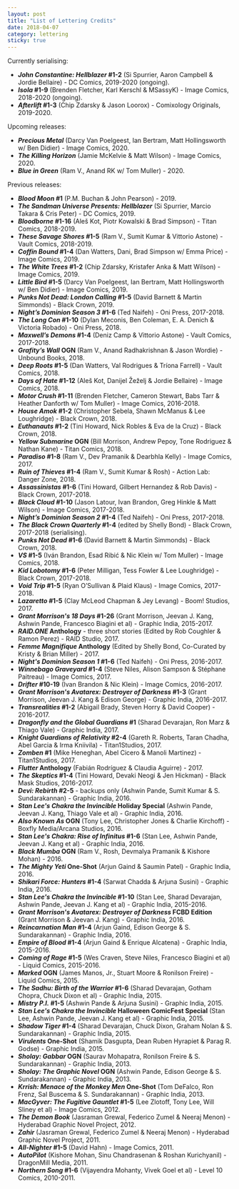 ```yaml
---
layout: post
title: "List of Lettering Credits"
date: 2018-04-07
category: lettering
sticky: true
---
```

<p>Currently serialising:</p>

<ul>
	<li><strong><em>John Constantine: Hellblazer</em> #1-2</strong> (Si Spurrier, Aaron Campbell &amp; Jordie Bellaire) - DC Comics, 2019-2020 (ongoing).</li>
	<li><strong><em>Isola</em> #1-9</strong> (Brenden Fletcher, Karl Kerschl &amp; MSassyK) - Image Comics, 2018-2020 (ongoing).</li>
	<li><strong><em>Afterlift</em> #1-3</strong> (Chip Zdarsky &amp; Jason Loorox) - Comixology Originals, 2019-2020.</li>
</ul>

<p>Upcoming releases:</p>

<ul>
	<li><strong><em>Precious Metal</em></strong> (Darcy Van Poelgeest, Ian Bertram, Matt Hollingsworth w/ Ben Didier) - Image Comics, 2020.</li>
	<li><strong><em>The Killing Horizon</em></strong> (Jamie McKelvie &amp; Matt Wilson) - Image Comics, 2020.</li>
	<li><strong><em>Blue in Green</em></strong> (Ram V., Anand RK w/ Tom Muller) - 2020.</li>
</ul>

<p>Previous releases:</p>

<ul>
	<li><strong><em>Blood Moon</em> #1</strong> (P.M. Buchan &amp; John Pearson) - 2019.</li>
	<li><strong><em>The Sandman Universe Presents: Hellblazer</em></strong> (Si Spurrier, Marcio Takara &amp; Cris Peter) - DC Comics, 2019.</li>
	<li><strong><em>Bloodborne</em> #1-16</strong> (Aleš Kot, Piotr Kowalski &amp; Brad Simpson) - Titan Comics, 2018-2019.</li>
	<li><strong><em>These Savage Shores</em> #1-5</strong> (Ram V., Sumit Kumar &amp; Vittorio Astone) - Vault Comics, 2018-2019.</li>
	<li><strong><em>Coffin Bound</em> #1-4</strong> (Dan Watters, Dani, Brad Simpson w/ Emma Price) - Image Comics, 2019.</li>
	<li><strong><em>The White Trees</em> #1-2</strong> (Chip Zdarsky, Kristafer Anka &amp; Matt Wilson) - Image Comics, 2019.</li>
	<li><strong><em>Little Bird</em> #1-5</strong> (Darcy Van Poelgeest, Ian Bertram, Matt Hollingsworth w/ Ben Didier) - Image Comics, 2019.</li>
	<li><strong><em>Punks Not Dead: London Calling</em> #1-5</strong> (David Barnett &amp; Martin Simmonds) - Black Crown, 2019.</li>
	<li><strong><em>Night’s Dominion Season 3</em> #1-6</strong> (Ted Naifeh) - Oni Press, 2017-2018.</li>
	<li><strong><em>The Long Con</em> #1-10</strong> (Dylan Meconis, Ben Coleman, E. A. Denich &amp; Victoria Robado) - Oni Press, 2018.</li>
	<li><strong><em>Maxwell’s Demons</em> #1-4</strong> (Deniz Camp &amp; Vittorio Astone) - Vault Comics, 2017-2018.</li>
	<li><strong><em>Grafity’s Wall</em> OGN</strong> (Ram V., Anand Radhakrishnan &amp; Jason Wordie) - Unbound Books, 2018.</li>
	<li><strong><em>Deep Roots</em> #1-5</strong> (Dan Watters, Val Rodrigues &amp; Tríona Farrell) - Vault Comics, 2018.</li>
	<li><strong><em>Days of Hate</em> #1-12</strong> (Aleš Kot, Danijel Žeželj &amp; Jordie Bellaire) - Image Comics, 2018.</li>
	<li><strong><em>Motor Crush</em> #1-11</strong> (Brenden Fletcher, Cameron Stewart, Babs Tarr &amp; Heather Danforth w/ Tom Muller) - Image Comics, 2016-2018.</li>
	<li><strong><em>House Amok</em> #1-2</strong> (Christopher Sebela, Shawn McManus &amp; Lee Loughridge) - Black Crown, 2018.</li>
	<li><strong><em>Euthanauts</em> #1-2</strong> (Tini Howard, Nick Robles &amp; Eva de la Cruz) - Black Crown, 2018.</li>
	<li><strong><em>Yellow Submarine</em> OGN</strong> (Bill Morrison, Andrew Pepoy, Tone Rodriguez &amp; Nathan Kane) - Titan Comics, 2018.</li>
	<li><strong><em>Paradiso</em> #1-8</strong> (Ram V., Dev Pramanik &amp; Dearbhla Kelly) - Image Comics, 2017.</li>
	<li><strong><em>Ruin of Thieves</em> #1-4</strong> (Ram V., Sumit Kumar &amp; Rosh) - Action Lab: Danger Zone, 2018.</li>
	<li><strong><em>Assassinistas</em> #1-6</strong> (Tini Howard, Gilbert Hernandez &amp; Rob Davis) - Black Crown, 2017-2018.</li>
	<li><strong><em>Black Cloud</em> #1-10</strong> (Jason Latour, Ivan Brandon, Greg Hinkle &amp; Matt Wilson) - Image Comics, 2017-2018.</li>
	<li><strong><em>Night’s Dominion Season 2</em> #1-4</strong> (Ted Naifeh) - Oni Press, 2017-2018.</li>
	<li><strong><em>The Black Crown Quarterly</em> #1-4</strong> (edited by Shelly Bond) - Black Crown, 2017-2018 (serialising).</li>
	<li><strong><em>Punks Not Dead</em> #1-6</strong> (David Barnett &amp; Martin Simmonds) - Black Crown, 2018.</li>
	<li><strong><em>VS</em> #1-5</strong> (Iván Brandon, Esad Ribić &amp; Nic Klein w/ Tom Muller) - Image Comics, 2018.</li>
	<li><strong><em>Kid Lobotomy</em> #1-6</strong> (Peter Milligan, Tess Fowler &amp; Lee Loughridge) - Black Crown, 2017-2018.</li>
	<li><strong><em>Void Trip</em> #1-5</strong> (Ryan O’Sullivan &amp; Plaid Klaus) - Image Comics, 2017-2018.</li>
	<li><strong><em>Lazaretto</em> #1-5</strong> (Clay McLeod Chapman &amp; Jey Levang) - Boom! Studios, 2017.</li>
	<li><strong><em>Grant Morrison&#39;s 18 Days</em> #1-26</strong> (Grant Morrison, Jeevan J. Kang, Ashwin Pande, Francesco Biagini et al) - Graphic India, 2015-2017.</li>
	<li><strong><em>RAID.ONE</em> Anthology</strong> - three short stories (Edited by Rob Coughler &amp; Ramon Perez) - RAID Studio, 2017.</li>
	<li><strong><em>Femme Magnifique</em> Anthology</strong> (Edited by Shelly Bond, Co-Curated by Kristy &amp; Brian Miller) - 2017.</li>
	<li><strong><em>Night&#39;s Dominion Season 1</em> #1-6</strong> (Ted Naifeh) - Oni Press, 2016-2017.</li>
	<li><strong><em>Winnebago Graveyard</em> #1-4</strong> (Steve Niles, Alison Sampson &amp; Stéphane Paitreau) - Image Comics, 2017.</li>
	<li><strong><em>Drifter</em> #10-19</strong> (Ivan Brandon &amp; Nic Klein) - Image Comics, 2016-2017.</li>
	<li><strong><em>Grant Morrison&#39;s Avatarex: Destroyer of Darkness</em> #1-3</strong> (Grant Morrison, Jeevan J. Kang &amp; Edison George) - Graphic India, 2016-2017.</li>
	<li><strong><em>Transrealities</em> #1-2</strong> (Abigail Brady, Steven Horry &amp; David Cooper) - 2016-2017.</li>
	<li><strong><em>Dragonfly and the Global Guardians</em> #1</strong> (Sharad Devarajan, Ron Marz &amp; Thiago Vale) - Graphic India, 2017.</li>
	<li><strong><em>Knight Guardians of Relativity</em> #2-4</strong> (Gareth R. Roberts, Taran Chadha, Abel Garcia &amp; Irma Kniivila) - Titan1Studios, 2017.</li>
	<li><strong><em>Zomben</em> #1</strong> (Mike Heneghan, Abel Cicero &amp; Manoli Martinez) - Titan1Studios, 2017.</li>
	<li><strong><em>Flutter</em> Anthology</strong> (Fabián Rodríguez &amp; Claudia Aguirre) - 2017.</li>
	<li><strong><em>The Skeptics</em> #1-4</strong> (Tini Howard, Devaki Neogi &amp; Jen Hickman) - Black Mask Studios, 2016-2017.</li>
	<li><strong><em>Devi: Rebirth</em> #2-5</strong> - backups only (Ashwin Pande, Sumit Kumar &amp; S. Sundarakannan) - Graphic India, 2016.</li>
	<li><strong><em>Stan Lee&#39;s Chakra the Invincible</em> Holiday Special</strong> (Ashwin Pande, Jeevan J. Kang, Thiago Vale et al) - Graphic India, 2016.</li>
	<li><strong><em>Also Known As</em> OGN</strong> (Tony Lee, Christopher Jones &amp; Charlie Kirchoff) - Boxfly Media/Arcana Studios, 2016.</li>
	<li><strong><em>Stan Lee&#39;s Chakra: Rise of Infinitus</em> #1-6</strong> (Stan Lee, Ashwin Pande, Jeevan J. Kang et al) - Graphic India, 2016.</li>
	<li><strong><em>Black Mumba</em> OGN</strong> (Ram V., Rosh, Devmalya Pramanik &amp; Kishore Mohan) - 2016.</li>
	<li><strong><em>The Mighty Yeti</em> One-Shot</strong> (Arjun Gaind &amp; Saumin Patel) - Graphic India, 2016.</li>
	<li><strong><em>Shikari Force: Hunters</em> #1-4</strong> (Sarwat Chadda &amp; Arjuna Susini) - Graphic India, 2016.</li>
	<li><strong><em>Stan Lee&#39;s Chakra the Invincible</em> #1-10</strong> (Stan Lee, Sharad Devarajan, Ashwin Pande, Jeevan J. Kang et al) - Graphic India, 2015-2016.</li>
	<li><strong><em>Grant Morrison&#39;s Avatarex: Destroyer of Darkness</em> FCBD Edition</strong> (Grant Morrison &amp; Jeevan J. Kang) - Graphic India, 2016.</li>
	<li><strong><em>Reincarnation Man</em> #1-4</strong> (Arjun Gaind, Edison George &amp; S. Sundarakannan) - Graphic India, 2016.</li>
	<li><strong><em>Empire of Blood</em> #1-4</strong> (Arjun Gaind &amp; Enrique Alcatena) - Graphic India, 2015-2016.</li>
	<li><strong><em>Coming of Rage</em> #1-5</strong> (Wes Craven, Steve Niles, Francesco Biagini et al) - Liquid Comics, 2015-2016.</li>
	<li><strong><em>Marked</em> OGN</strong> (James Manos, Jr., Stuart Moore &amp; Ronilson Freire) - Liquid Comics, 2015.</li>
	<li><strong><em>The Sadhu: Birth of the Warrior</em> #1-6</strong> (Sharad Devarajan, Gotham Chopra, Chuck Dixon et al) - Graphic India, 2015.</li>
	<li><strong><em>Mistry P.I.</em> #1-5</strong> (Ashwin Pande &amp; Arjuna Susini) - Graphic India, 2015.</li>
	<li><strong><em>Stan Lee&#39;s Chakra the Invincible</em> Halloween ComicFest Special</strong> (Stan Lee, Ashwin Pande, Jeevan J. Kang et al) - Graphic India, 2015.</li>
	<li><strong><em>Shadow Tiger</em> #1-4</strong> (Sharad Devarajan, Chuck Dixon, Graham Nolan &amp; S. Sundarakannan) - Graphic India, 2015.</li>
	<li><strong><em>Virulents</em> One-Shot</strong> (Shamik Dasgupta, Dean Ruben Hyrapiet &amp; Parag R. Godse) - Graphic India, 2015.</li>
	<li><strong><em>Sholay: Gabbar</em> OGN</strong> (Saurav Mohapatra, Ronilson Freire &amp; S. Sundarakannan) - Graphic India, 2013.</li>
	<li><strong><em>Sholay: The Graphic Novel</em> OGN</strong> (Ashwin Pande, Edison George &amp; S. Sundarakannan) - Graphic India, 2013.</li>
	<li><strong><em>Krrish: Menace of the Monkey Men</em> One-Shot</strong> (Tom DeFalco, Ron Frenz, Sal Buscema &amp; S. Sundarakannan) - Graphic India, 2013.</li>
	<li><strong><em>MacGyver: The Fugitive Gauntlet</em> #1-5</strong> (Lee Zlotoff, Tony Lee, Will Sliney et al) - Image Comics, 2012.</li>
	<li><strong><em>The Demon Book</em></strong> (Jasraman Grewal, Federico Zumel &amp; Neeraj Menon) - Hyderabad Graphic Novel Project, 2012.</li>
	<li><strong><em>Zahir</em></strong> (Jasraman Grewal, Federico Zumel &amp; Neeraj Menon) - Hyderabad Graphic Novel Project, 2011.</li>
	<li><strong><em>All-Nighter</em> #1-5</strong> (David Hahn) - Image Comics, 2011.</li>
	<li><strong><em>AutoPilot</em></strong> (Kishore Mohan, Sinu Chandrasenan &amp; Roshan Kurichyanil) - DragonMill Media, 2011.</li>
	<li><strong><em>Northern Song</em> #1-6</strong> (Vijayendra Mohanty, Vivek Goel et al) - Level 10 Comics, 2010-2011.</li>
</ul>
